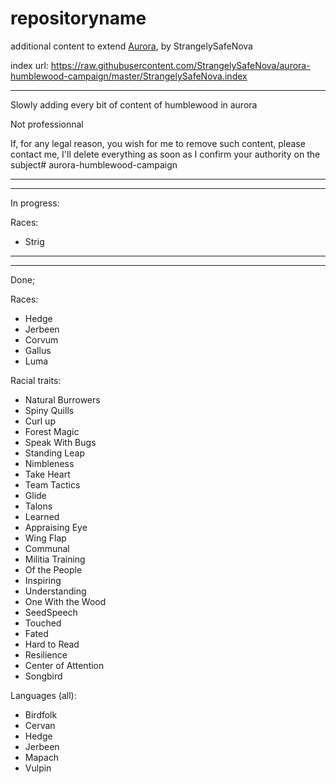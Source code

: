 # repositoryname
additional content to extend [Aurora](https://aurorabuilder.com/), by StrangelySafeNova

index url: https://raw.githubusercontent.com/StrangelySafeNova/aurora-humblewood-campaign/master/StrangelySafeNova.index

---

Slowly adding every bit of content of humblewood in aurora  

Not professionnal  


If, for any legal reason, you wish for me to remove such content, please contact me, I'll delete everything as soon as I confirm your authority on the subject# aurora-humblewood-campaign  

---
---

In progress:  

Races:  
- Strig  

---
---  

Done;  

Races:  
- Hedge  
- Jerbeen  
- Corvum  
- Gallus
- Luma  

Racial traits:
- Natural Burrowers  
- Spiny Quills  
- Curl up  
- Forest Magic  
- Speak With Bugs  
- Standing Leap  
- Nimbleness  
- Take Heart  
- Team Tactics  
- Glide  
- Talons  
- Learned  
- Appraising Eye  
- Wing Flap  
- Communal  
- Militia Training  
- Of the People  
- Inspiring  
- Understanding  
- One With the Wood  
- SeedSpeech  
- Touched  
- Fated  
- Hard to Read  
- Resilience  
- Center of Attention  
- Songbird  

Languages (all):  
- Birdfolk  
- Cervan  
- Hedge  
- Jerbeen  
- Mapach  
- Vulpin  
